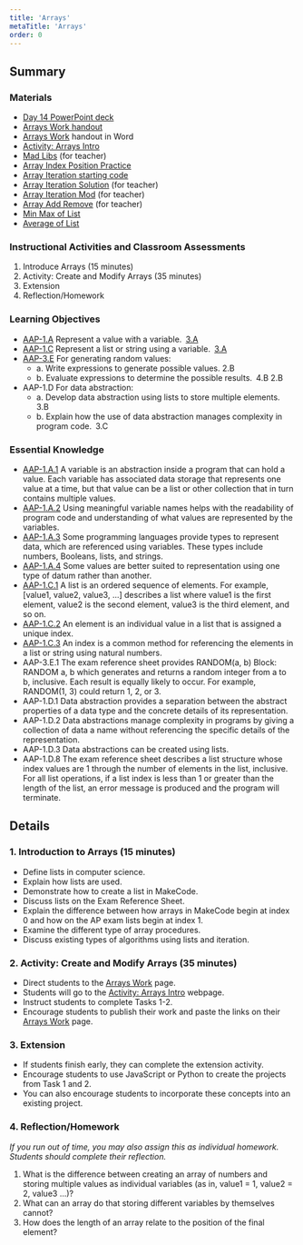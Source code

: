 ```yaml
---
title: 'Arrays'
metaTitle: 'Arrays'
order: 0
---
```


## Summary

### Materials

* [Day 14 PowerPoint deck]()
* [Arrays Work handout]()
* [Arrays Work]() handout in Word
* [Activity: Arrays Intro]()
* [Mad Libs]() (for teacher)
* [Array Index Position Practice]()
* [Array Iteration starting code]()
* [Array Iteration Solution]() (for teacher)
* [Array Iteration Mod]() (for teacher)
* [Array Add Remove]() (for teacher)
* [Min Max of List]()
* [Average of List]()

### Instructional Activities and Classroom Assessments

1. Introduce Arrays (15 minutes)
2. Activity: Create and Modify Arrays (35 minutes)
3. Extension
4. Reflection/Homework

### Learning Objectives 

* [AAP-1.A]() Represent a value with a variable. [3.A]() 
* [AAP-1.C]() Represent a list or string using a variable. [3.A]()
* [AAP-3.E]() For generating random values:
    * a. Write expressions to generate possible values. 2.B
    * b. Evaluate expressions to determine the possible results. 4.B 2.B  
* AAP-1.D For data abstraction:
    * a. Develop data abstraction using lists to store multiple elements. 3.B
    * b. Explain how the use of data abstraction manages complexity in program code. 3.C

### Essential Knowledge 

* [AAP-1.A.1]() A variable is an abstraction inside a program that can hold a value. Each variable has associated data storage that represents one value at a time, but that value can be a list or other collection that in turn contains multiple values.
* [AAP-1.A.2]() Using meaningful variable names helps with the readability of program code and understanding of what values are represented by the variables.
* [AAP-1.A.3]() Some programming languages provide types to represent data, which are referenced using variables. These types include numbers, Booleans, lists, and strings.
* [AAP-1.A.4]() Some values are better suited to representation using one type of datum rather than another.
* [AAP-1.C.1]() A list is an ordered sequence of elements. For example, [value1, value2, value3, ...] describes a list where value1 is the first element, value2 is the second element, value3 is the third element, and so on.
* [AAP-1.C.2]() An element is an individual value in a list that is assigned a unique index.
* [AAP-1.C.3]() An index is a common method for referencing the elements in a list or string using natural numbers.
* AAP-3.E.1 The exam reference sheet provides RANDOM(a, b) Block: RANDOM  a, b which generates and returns a random integer from a to b, inclusive. Each result is equally likely to occur. For example, RANDOM(1, 3) could return 1, 2, or 3.
* AAP-1.D.1 Data abstraction provides a separation between the abstract properties of a data type and the concrete details of its representation.  
* AAP-1.D.2 Data abstractions manage complexity in programs by giving a collection of data a name without referencing the specific details of the representation.
* AAP-1.D.3 Data abstractions can be created using lists.
* AAP-1.D.8 The exam reference sheet describes a list structure whose index values are 1 through the number of elements in the list, inclusive. For all list operations, if a list index is less than 1 or greater than the length of the list, an error message is produced and the program will terminate.

## Details

### 1. Introduction to Arrays (15 minutes)

* Define lists in computer science.
* Explain how lists are used.
* Demonstrate how to create a list in MakeCode.
* Discuss lists on the Exam Reference Sheet.
* Explain the difference between how arrays in MakeCode begin at index 0 and how on the AP exam lists begin at index 1.
* Examine the different type of array procedures.
* Discuss existing types of algorithms using lists and iteration.

### 2. Activity:  Create and Modify Arrays (35 minutes)

* Direct students to the [Arrays Work]() page.
* Students will go to the [Activity: Arrays Intro]() webpage.
* Instruct students to complete Tasks 1-2.
* Encourage students to publish their work and paste the links on their [Arrays Work]() page.

### 3. Extension

* If students finish early, they can complete the extension activity.
* Encourage students to use JavaScript or Python to create the projects from Task 1 and 2.
* You can also encourage students to incorporate these concepts into an existing project.

### 4. Reflection/Homework 

_If you run out of time, you may also assign this as individual homework. Students should complete their reflection._

1. What is the difference between creating an array of numbers and storing multiple values as individual variables (as in, value1 = 1, value2 = 2,  value3 ...)?
2. What can an array do that storing different variables by themselves cannot?
3. How does the length of an array relate to the position of the final element?